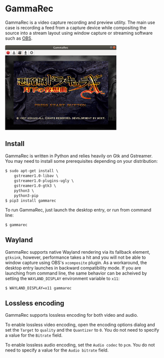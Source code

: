 # GammaRec

GammaRec is a video capture recording and preview utility. The main use case
is recording a feed from a capture device while compositing the source into
a stream layout using window capture or streaming software such as
[OBS](https://obsproject.com).

![GammaRec Window](data/window.png)

## Install

GammaRec is written in Python and relies heavily on Gtk and Gstreamer. You
may need to install some prerequisites depending on your distribution:

```shell
$ sudo apt-get install \
    gstreamer1.0-libav \
    gstreamer1.0-plugins-ugly \
    gstreamer1.0-gtk3 \
    python3 \
    python3-pip
$ pip3 install gammarec
```

To run GammaRec, just launch the desktop entry, or run from command line:

```shell
$ gammarec
```

## Wayland

GammaRec supports native Wayland rendering via its fallback element,
`gtksink`, however, performance takes a hit and you will not be able to
window capture using OBS's `xcomposite` plugin. As a workaround, the desktop
entry launches in backward compatibility mode. If you are launching from
command line, the same behavior can be acheived by setting the
`WAYLAND_DISPLAY` environment variable to `x11`:

```shell
$ WAYLAND_DISPLAY=x11 gammarec
```

## Lossless encoding

GammaRec supports lossless encoding for both video and audio.

To enable lossless video encoding, open the encoding options dialog and set the
`Target` to `quality` and the `Quantizer` to `0`. You do not need to specify a
value for the `Bitrate` field.

To enable lossless audio encoding, set the `Audio codec` to `pcm`. You do not
need to specify a value for the `Audio bitrate` field.
